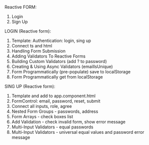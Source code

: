 Reactive FORM:

1. Login
2. Sign Up

LOGIN (Reactive form):

1. Template: Authentication: login, sing up
2. Connect ts and html
3. Handling Form Submission
4. Adding Validators To Reactive Forms
5. Building Custom Validators (add ? to password)
6. Creating & Using Async Validators (emailIsUnique)
7. Form Programmatically (pre-populate) save to localStorage
8. Form Programmatically get from localStorage

SING UP (Reactive form):

1. Template and add to app.component.html
2. FormControl: email, password, reset, submit
3. Connect all inputs, role, agree
4. Nested Form Groups - passwords, address
5. Form Arrays - check boxes list
6. Add Validation - check invalid form, show error message
7. Multi-Input Validators - equal passwords
8. Multi-Input Validators - universal equal values and password error message
